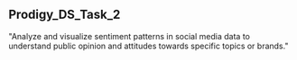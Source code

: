 ## Prodigy_DS_Task_2
"Analyze and visualize sentiment patterns in social media data to understand public opinion and attitudes towards specific topics or brands."
